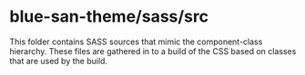 # blue-san-theme/sass/src

This folder contains SASS sources that mimic the component-class hierarchy. These files
are gathered in to a build of the CSS based on classes that are used by the build.
